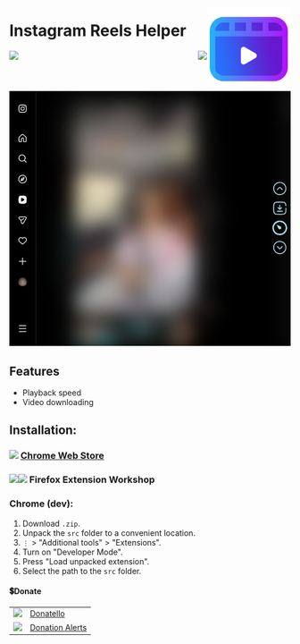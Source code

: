 <img src="github/images/icon.png" height="150" align="right"></img>

# Instagram Reels Helper

<p align="right">
    <img align="left" src="https://shields.io/badge/version-v1.1.0-blue">
    <a href="#donate"><img src="https://shields.io/badge/💲-Support_the_Project-2ea043"></a>
</p>

<img src="github/images/main.png" width="600px"/>

## Features

- Playback speed
- Video downloading

## Installation:

### <img width="18px" src="https://www.svgrepo.com/show/452180/chrome.svg"> [Chrome Web Store](https://chrome.google.com/webstore/detail/ainljmjbmkiophfkobhlpolkmmkeapkd)
### <img width="18px" src="https://www.svgrepo.com/show/452204/firefox.svg"><img src="https://img.shields.io/badge/pending-gray"> Firefox Extension Workshop 

### Chrome (dev):
  1. Download `.zip`.
  2. Unpack the `src` folder to a convenient location.
  3. `⋮` > "Additional tools" > "Extensions".
  4. Turn on "Developer Mode".
  5. Press "Load unpacked extension".
  6. Select the path to the `src` folder.


#### 💲Donate

<table>
  <tr>
    <td>
       <img width="18px" src="https://www.google.com/s2/favicons?domain=https://donatello.to&sz=256">
    </td>
    <td>
      <a href="https://donatello.to/super_zombi">Donatello</a>
    </td>
  </tr>
  <tr>
    <td>
       <img width="18px" src="https://www.google.com/s2/favicons?domain=https://www.donationalerts.com&sz=256">
    </td>
    <td>
      <a href="https://www.donationalerts.com/r/super_zombi">Donation Alerts</a>
    </td>
  </tr>
</table>
